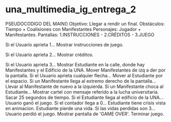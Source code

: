 # una_multimedia_ig_entrega_2

PSEUDOCODIGO DEL MAIN()
Objetivo: Llegar a rendir un final.
Obstáculos: Tiempo + Coalisiones con Manifestantes
Personajes: Jugador + Manifestantes.
Pantallas: 1.INSTRUCCIONES - 2.CRÉDITOS - 3.JUEGO

Si el Usuario aprieta 1...
  Mostrar instrucciones de juego.

Si el Usuario aprieta 2...
  Mostrar créditos.

Si el Usuario aprieta 3...
  Mostrar Estudiante en la calle, donde hay Manifestantes y el Edificio de la UNA.
  Mover Manifestantes de izq a der por la pantalla.
    Si el Usuario aprieta cualquier flecha...
      Mover al Estudiante por el espacio.
    Si un Manifestante llega al extremo derecho de la pantalla...
      Llevar al Manifestante de nuevo a la izquierda.
    Si un Manifestante choca al Estudiante...
      Mostrar cartel con mensaje referido a la lucha universitaria.
      Sacar 25 segundos de tiempo.
    Si el Estudiante llega al edificio de la UNA...
      Usuario ganó el juego.
    Si el contador llega a 0...
      Estudiante tiene crisis vista en animacion.
      Estudiante pierde una vida.
    Si las vidas perdidas son 3...
      Usuario perdió el juego.
      Mostrar pantalla de 'GAME OVER'.
      Terminar juego.
